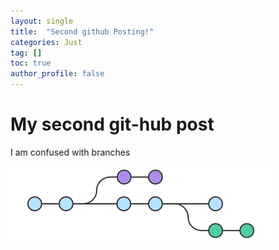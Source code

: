 ```yaml
---
layout: single
title:  "Second github Posting!"
categories: Just
tag: []
toc: true
author_profile: false
---
```


# My second git-hub post
I am confused with branches

![branches](/images/2022-02-15-second/branches.png)
